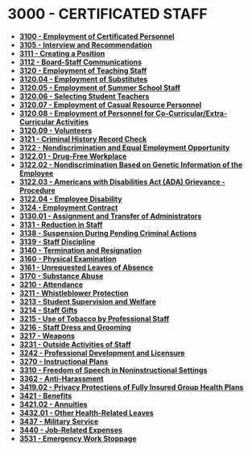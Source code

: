 3000 - CERTIFICATED STAFF
=========================

-   **[3100 - Employment of Certificated Personnel](po3100.md)**
-   **[3105 - Interview and Recommendation](po3105.md)**
-   **[3111 - Creating a Position](po3111.md)**
-   **[3112 - Board-Staff Communications](po3112.md)**
-   **[3120 - Employment of Teaching Staff](po3120.md)**
-   **[3120.04 - Employment of Substitutes](po3120.04.md)**
-   **[3120.05 - Employment of Summer School Staff](po3120.05.md)**
-   **[3120.06 - Selecting Student Teachers](po3120.06.md)**
-   **[3120.07 - Employment of Casual Resource
    Personnel](po3120.07.md)**
-   **[3120.08 - Employment of Personnel for
    Co-Curricular/Extra-Curricular Activities](po3120.08.md)**
-   **[3120.09 - Volunteers](po3120.09.md)**
-   **[3121 - Criminal History Record Check](po3121.md)**
-   **[3122 - Nondiscrimination and Equal Employment
    Opportunity](po3122.md)**
-   **[3122.01 - Drug-Free Workplace](po3122.01.md)**
-   **[3122.02 - Nondiscrimination Based on Genetic Information of the
    Employee](po3122.02.md)**
-   **[3122.03 - Americans with Disabilities Act (ADA) Grievance -
    Procedure](po3122.03.md)**
-   **[3122.04 - Employee Disability](po3122.04.md)**
-   **[3124 - Employment Contract](po3124.md)**
-   **[3130.01 - Assignment and Transfer of
    Administrators](po3130.01.md)**
-   **[3131 - Reduction in Staff](po3131.md)**
-   **[3138 - Suspension During Pending Criminal Actions](po3138.md)**
-   **[3139 - Staff Discipline](po3139.md)**
-   **[3140 - Termination and Resignation](po3140.md)**
-   **[3160 - Physical Examination](po3160.md)**
-   **[3161 - Unrequested Leaves of Absence](po3161.md)**
-   **[3170 - Substance Abuse](po3170.md)**
-   **[3210 - Attendance](po3210.md)**
-   **[3211 - Whistleblower Protection](po3211.md)**
-   **[3213 - Student Supervision and Welfare](po3213.md)**
-   **[3214 - Staff Gifts](po3214.md)**
-   **[3215 - Use of Tobacco by Professional Staff](po3215.md)**
-   **[3216 - Staff Dress and Grooming](po3216.md)**
-   **[3217 - Weapons](po3217.md)**
-   **[3231 - Outside Activities of Staff](po3231.md)**
-   **[3242 - Professional Development and Licensure](po3242.md)**
-   **[3270 - Instructional Plans](po3270.md)**
-   **[3310 - Freedom of Speech in Noninstructional
    Settings](po3310.md)**
-   **[3362 - Anti-Harassment](po3362.md)**
-   **[3419.02 - Privacy Protections of Fully Insured Group Health
    Plans](po3419.02.md)**
-   **[3421 - Benefits](po3421.md)**
-   **[3421.02 - Annuities](po3421.02.md)**
-   **[3432.01 - Other Health-Related Leaves](po3432.01.md)**
-   **[3437 - Military Service](po3437.md)**
-   **[3440 - Job-Related Expenses](po3440.md)**
-   **[3531 - Emergency Work Stoppage](po3531.md)**

